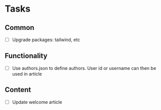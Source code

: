 # Tasks

## Common

- [ ] Upgrade packages: tailwind, etc

## Functionality

- [ ] Use authors.json to define authors. User id or username can then be used in article

## Content

- [ ] Update welcome article

